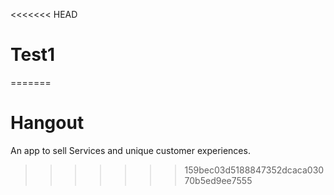 <<<<<<< HEAD
# Test1
=======
# Hangout
An app to sell Services and unique customer experiences.
>>>>>>> 159bec03d5188847352dcaca03070b5ed9ee7555

